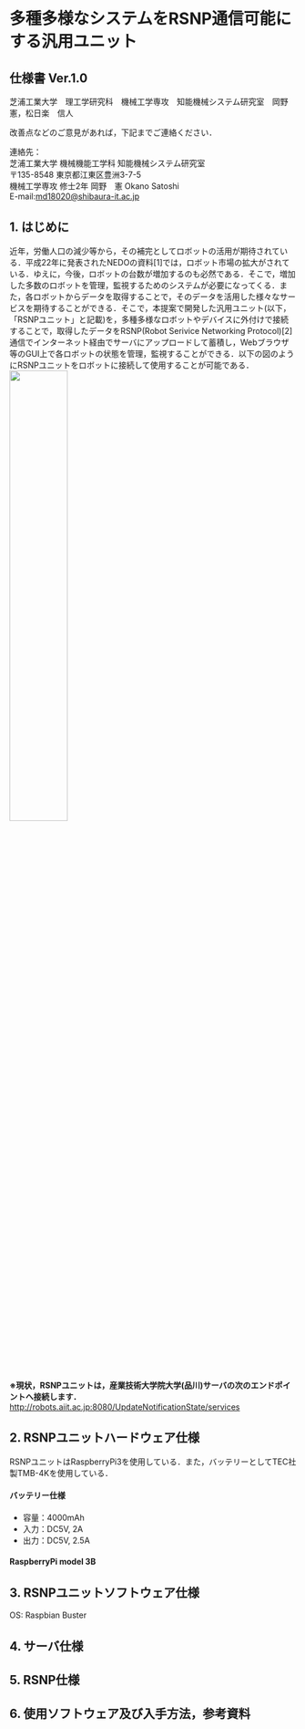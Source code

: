 
# 多種多様なシステムをRSNP通信可能にする汎用ユニット

## 仕様書 Ver.1.0  

芝浦工業大学　理工学研究科　機械工学専攻　知能機械システム研究室　岡野　憲，松日楽　信人

改善点などのご意見があれば，下記までご連絡ください．  

連絡先：  
芝浦工業大学 機械機能工学科 知能機械システム研究室  
〒135-8548 東京都江東区豊洲3-7-5  
機械工学専攻 修士2年 岡野　憲 Okano Satoshi  
E-mail:md18020@shibaura-it.ac.jp  

## 1. はじめに  

近年，労働人口の減少等から，その補完としてロボットの活用が期待されている．平成22年に発表されたNEDOの資料[1]では，ロボット市場の拡大がされている．ゆえに，今後，ロボットの台数が増加するのも必然である．そこで，増加した多数のロボットを管理，監視するためのシステムが必要になってくる．また，各ロボットからデータを取得することで，そのデータを活用した様々なサービスを期待することができる．そこで，本提案で開発した汎用ユニット(以下，「RSNPユニット」と記載)を，多種多様なロボットやデバイスに外付けで接続することで，取得したデータをRSNP(Robot Serivice Networking Protocol)[2]通信でインターネット経由でサーバにアップロードして蓄積し，Webブラウザ等のGUI上で各ロボットの状態を管理，監視することができる．以下の図のようにRSNPユニットをロボットに接続して使用することが可能である．  
<img src="https://user-images.githubusercontent.com/44587055/58568589-81130980-826f-11e9-83c6-3e2803daf237.png" width=45%>  

**※現状，RSNPユニットは，産業技術大学院大学(品川)サーバの次のエンドポイントへ接続します．**  
http://robots.aiit.ac.jp:8080/UpdateNotificationState/services  
  
## 2. RSNPユニットハードウェア仕様  

RSNPユニットはRaspberryPi3を使用している．また，バッテリーとしてTEC社製TMB-4Kを使用している． 

#### バッテリー仕様  

* 容量：4000mAh
* 入力：DC5V, 2A
* 出力：DC5V, 2.5A

#### RaspberryPi model 3B

## 3. RSNPユニットソフトウェア仕様

OS: Raspbian Buster

## 4. サーバ仕様

## 5. RSNP仕様

## 6. 使用ソフトウェア及び入手方法，参考資料

